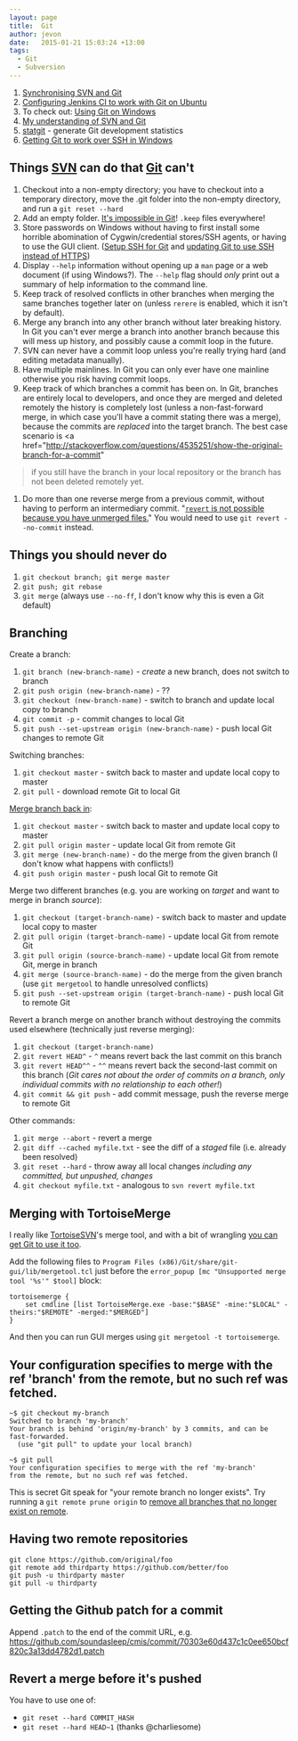 ```yaml
---
layout: page
title:  Git
author: jevon
date:   2015-01-21 15:03:24 +13:00
tags:
  - Git
  - Subversion
---
```


1. [Synchronising SVN and Git](Synchronising_SVN_and_Git.md)
1. <a href="http://www.uvd.co.uk/blog/labs/configuring-jenkins-continuous-integration-server-to-work-with-git/">Configuring Jenkins CI to work with Git on Ubuntu</a>
1. To check out: <a href="https://github.com/nvie/gitflow/wiki/Windows">Using Git on Windows</a>
1. [My understanding of SVN and Git](My_understanding_of_SVN_and_Git.md)
1. <a href="https://github.com/soundasleep/statgit/" class="github">statgit</a> - generate Git development statistics
1. [Getting Git to work over SSH in Windows](Getting_Git_to_work_over_SSH_in_Windows.md)

## Things [SVN](SVN.md) can do that [Git](Git.md) can't

1. Checkout into a non-empty directory; you have to checkout into a temporary directory, move the .git folder into the non-empty directory, and run a `git reset --hard`
1. Add an empty folder. <a href="http://stackoverflow.com/a/115992/39531">It's impossible in Git</a>! `.keep` files everywhere!
1. Store passwords on Windows without having to first install some horrible abomination of Cygwin/credential stores/SSH agents, or having to use the GUI client. (<a href="https://confluence.atlassian.com/display/BITBUCKET/Set+up+SSH+for+Git">Setup SSH for Git</a> and <a href="https://help.github.com/articles/why-is-git-always-asking-for-my-password">updating Git to use SSH instead of HTTPS</a>)
1. Display `--help` information without opening up a `man` page or a web document (if using Windows?). The `--help` flag should _only_ print out a summary of help information to the command line.
1. Keep track of resolved conflicts in other branches when merging the same branches together later on (unless `rerere` is enabled, which it isn't by default).
1. Merge any branch into any other branch without later breaking history. In Git you can't ever merge a branch into another branch because this will mess up history, and possibly cause a commit loop in the future.
1. SVN can never have a commit loop unless you're really trying hard (and editing metadata manually).
1. Have multiple mainlines. In Git you can only ever have one mainline otherwise you risk having commit loops.
1. Keep track of which branches a commit has been on. In Git, branches are entirely local to developers, and once they are merged and deleted remotely the history is completely lost (unless a non-fast-forward merge, in which case you'll have a commit stating there was a merge), because the commits are _replaced_ into the target branch. The best case scenario is <a href="http://stackoverflow.com/questions/4535251/show-the-original-branch-for-a-commit"
>if you still have the branch in your local repository</a> or the branch has not been deleted remotely yet.
1. Do more than one reverse merge from a previous commit, without having to perform an intermediary commit. "<a href="https://twitter.com/soundasleep/status/480876419518455808">`revert` is not possible because you have unmerged files.</a>" You would need to use `git revert --no-commit` instead.

## Things you should never do

1. `git checkout branch; git merge master`
1. `git push; git rebase`
1. `git merge` (always use `--no-ff`, I don't know why this is even a Git default)

## Branching

Create a branch:

1. `git branch (new-branch-name)` - *create* a new branch, does not switch to branch
1. `git push origin (new-branch-name)` - ??
1. `git checkout (new-branch-name)` - switch to branch and update local copy to branch
1. `git commit -p` - commit changes to local Git
1. `git push --set-upstream origin (new-branch-name)` - push local Git changes to remote Git

Switching branches:

1. `git checkout master` - switch back to master and update local copy to master
1. `git pull` - download remote Git to local Git

<a href="http://stackoverflow.com/questions/5601931/best-and-safest-way-to-merge-a-git-branch-into-master">Merge branch back in</a>:

1. `git checkout master` - switch back to master and update local copy to master
1. `git pull origin master` - update local Git from remote Git
1. `git merge (new-branch-name)` - do the merge from the given branch (I don't know what happens with conflicts!)
1. `git push origin master` - push local Git to remote Git

Merge two different branches (e.g. you are working on _target_ and want to merge in branch _source_):

1. `git checkout (target-branch-name)` - switch back to master and update local copy to master
1. `git pull origin (target-branch-name)` - update local Git from remote Git
1. `git pull origin (source-branch-name)` - update local Git from remote Git, merge in branch
1. `git merge (source-branch-name)` - do the merge from the given branch (use `git mergetool` to handle unresolved conflicts)
1. `git push --set-upstream origin (target-branch-name)` - push local Git to remote Git

Revert a branch merge on another branch without destroying the commits used elsewhere (technically just reverse merging):

1. `git checkout (target-branch-name)`
1. `git revert HEAD^` - `^` means revert back the last commit on this branch
1. `git revert HEAD^^` - `^^` means revert back the second-last commit on this branch (*Git cares not about the order of commits on a branch, only individual commits with no relationship to each other!*)
1. `git commit && git push` - add commit message, push the reverse merge to remote Git

Other commands:

1. `git merge --abort` - revert a merge
1. `git diff --cached myfile.txt` - see the diff of a _staged_ file (i.e. already been resolved)
1. `git reset --hard` - throw away all local changes *including any committed, but unpushed, changes*
1. `git checkout myfile.txt` - analogous to `svn revert myfile.txt`

## Merging with TortoiseMerge

I really like [TortoiseSVN](SVN.md)'s merge tool, and with a bit of wrangling <a href="http://stackoverflow.com/questions/5190188/why-cant-i-use-tortoisemerge-as-my-git-merge-tool-on-windows">you can get Git to use it too</a>.

Add the following files to `Program Files (x86)/Git/share/git-gui/lib/mergetool.tcl` just before the `error_popup [mc "Unsupported merge tool '%s'" $tool]` block:

```
tortoisemerge {
    set cmdline [list TortoiseMerge.exe -base:"$BASE" -mine:"$LOCAL" -theirs:"$REMOTE" -merged:"$MERGED"]
}
```

And then you can run GUI merges using `git mergetool -t tortoisemerge`.

## Your configuration specifies to merge with the ref 'branch' from the remote, but no such ref was fetched.

```
~$ git checkout my-branch
Switched to branch 'my-branch'
Your branch is behind 'origin/my-branch' by 3 commits, and can be fast-forwarded.
  (use "git pull" to update your local branch)

~$ git pull
Your configuration specifies to merge with the ref 'my-branch'
from the remote, but no such ref was fetched.
```

This is secret Git speak for "your remote branch no longer exists". Try running a `git remote prune origin` to <a href="http://stackoverflow.com/a/1072178/39531">remove all branches that no longer exist on remote</a>.

## Having two remote repositories

```
git clone https://github.com/original/foo
git remote add thirdparty https://github.com/better/foo
git push -u thirdparty master
git pull -u thirdparty
```

## Getting the Github patch for a commit

Append `.patch` to the end of the commit URL, e.g. https://github.com/soundasleep/cmis/commit/70303e60d437c1c0ee650bcf820c3a13dd4782d1.patch

## Revert a merge before it's pushed

You have to use one of:

* `git reset --hard COMMIT_HASH`
* `git reset --hard HEAD~1` (thanks @charliesome)

